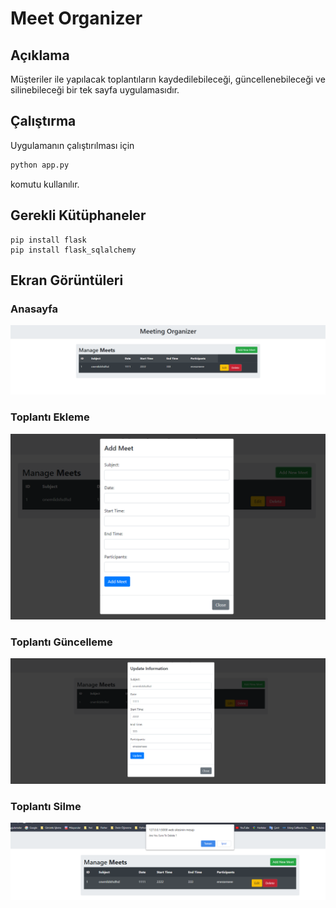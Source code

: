 # Meet Organizer

## Açıklama

Müşteriler ile yapılacak toplantıların kaydedilebileceği, güncellenebileceği ve silinebileceği bir tek sayfa uygulamasıdır.

## Çalıştırma

Uygulamanın çalıştırılması için 

```bash
python app.py
```
komutu kullanılır.

## Gerekli Kütüphaneler

```
pip install flask
pip install flask_sqlalchemy
```

## Ekran Görüntüleri

### Anasayfa

![Test Image 1](https://github.com/EnesBasarkan/meetingOrganizer/blob/master/static/index.png)

### Toplantı Ekleme 

![Test Image 2](https://github.com/EnesBasarkan/meetingOrganizer/blob/master/static/add.png)

### Toplantı Güncelleme 

![Test Image 3](https://github.com/EnesBasarkan/meetingOrganizer/blob/master/static/edit.png)

### Toplantı Silme

![Test Image 4](https://github.com/EnesBasarkan/meetingOrganizer/blob/master/static/delete.png)
